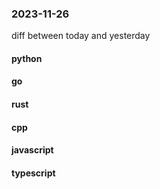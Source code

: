 ### 2023-11-26
diff between today and yesterday

#### python

#### go

#### rust

#### cpp

#### javascript

#### typescript
